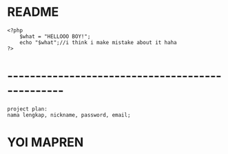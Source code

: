 # README
```
<?php
    $what = "HELLOOO BOY!";
    echo "$what";//i think i make mistake about it haha
?>
```
# ------------------------------------------------
```
project plan:
nama lengkap, nickname, password, email;
```
# YOI MAPREN